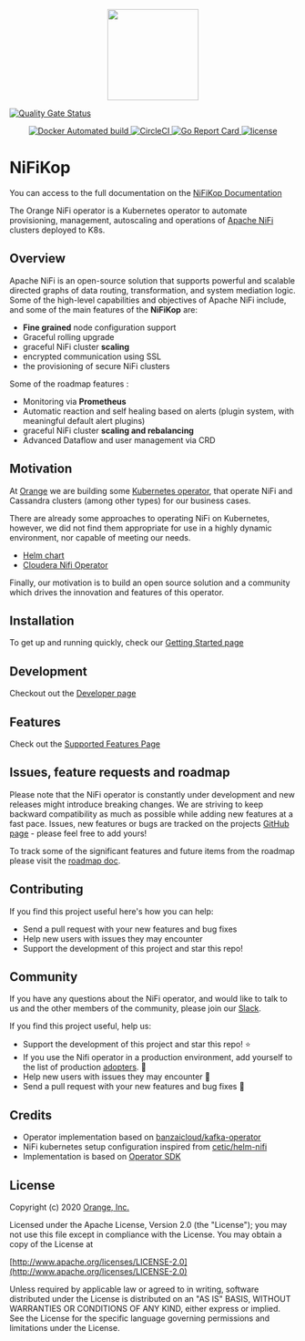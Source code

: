 <p align="center"><img src="docs/img/nifikop.png" width="160"></p>

[![Quality Gate Status](http://sonar.pic.s1.p.fti.net/api/project_badges/measure?project=&metric=alert_status)](https://sonarcloud.io/dashboard?id=Orange-OpenSource_cassandra-k8s-operator)

<p align="center">
  <a href="https://hub.docker.com/r/orangeopensource/nifikop/">
    <img src="https://img.shields.io/docker/cloud/automated/orangeopensource/nifikop.svg" alt="Docker Automated build">
  </a>

  <a href="https://circleci.com/gh/orangeopensource/nifikop">
    <img src="https://circleci.com/gh/orangeopensource/nifikopr/tree/master.svg?style=shield" alt="CircleCI">
  </a>

  <a href="https://goreportcard.com/report/github.com/Orange-OpenSource/nifikop">
    <img src="https://goreportcard.com/badge/github.com/Orange-OpenSource/nifikop" alt="Go Report Card">
  </a>

  <a href="https://github.com/Orange-OpenSource/nifikop/">
    <img src="https://img.shields.io/badge/license-Apache%20v2-orange.svg" alt="license">
  </a>
</p>

# NiFiKop

You can access to the full documentation on the [NiFiKop Documentation](https://orange-opensource.github.io/nifikop/)

The Orange NiFi operator is a Kubernetes operator to automate provisioning, management, autoscaling and operations of [Apache NiFi](https://nifi.apache.org/) clusters deployed to K8s.

## Overview

Apache NiFi is an open-source solution that supports powerful and scalable directed graphs of data routing, transformation, and system mediation logic. 
Some of the high-level capabilities and objectives of Apache NiFi include, and some of the main features of the **NiFiKop** are:

- **Fine grained** node configuration support
- Graceful rolling upgrade
- graceful NiFi cluster **scaling**
- encrypted communication using SSL
- the provisioning of secure NiFi clusters

Some of the roadmap features :

- Monitoring via **Prometheus**
- Automatic reaction and self healing based on alerts (plugin system, with meaningful default alert plugins)
- graceful NiFi cluster **scaling and rebalancing**
- Advanced Dataflow and user management via CRD

## Motivation

At [Orange](https://opensource.orange.com/fr/accueil/) we are building some [Kubernetes operator](https://https://github.com/Orange-OpenSource/nifikop?utf8=%E2%9C%93&q=operator&type=&language=), that operate NiFi and Cassandra clusters (among other types) for our business cases.

There are already some approaches to operating NiFi on Kubernetes, however, we did not find them appropriate for use in a highly dynamic environment, nor capable of meeting our needs.

- [Helm chart](https://github.com/cetic/helm-nifi)
- [Cloudera Nifi Operator](https://blog.cloudera.com/cloudera-flow-management-goes-cloud-native-with-apache-nifi-on-red-hat-openshift-kubernetes-platform/)

Finally, our motivation is to build an open source solution and a community which drives the innovation and features of this operator.

## Installation

To get up and running quickly, check our [Getting Started page](https://orange-opensource.github.io/nifikop/docs/2_setup/1_getting_started)

## Development

Checkout out the [Developer page](https://orange-opensource.github.io/nifikop/docs/6_contributing/1_developer_guide)

## Features

Check out the [Supported Features Page](https://orange-opensource.github.io/nifikop/docs/1_concepts/3_features)

## Issues, feature requests and roadmap

Please note that the NiFi operator is constantly under development and new releases might introduce breaking changes. We are striving to keep backward compatibility as much as possible while adding new features at a fast pace. Issues, new features or bugs are tracked on the projects [GitHub page](https://github.com/Orange-OpenSource/nifikop/issues) - please feel free to add yours!

To track some of the significant features and future items from the roadmap please visit the [roadmap doc](https://orange-opensource.github.io/nifikop/docs/1_concepts/4_roadmap).

## Contributing 

If you find this project useful here's how you can help:

- Send a pull request with your new features and bug fixes
- Help new users with issues they may encounter
- Support the development of this project and star this repo!

## Community

If you have any questions about the NiFi operator, and would like to talk to us and the other members of the community, please join our [Slack](https://slack.nifikop.io/).

If you find this project useful, help us:

- Support the development of this project and star this repo! :star:
- If you use the Nifi operator in a production environment, add yourself to the list of production [adopters](ADOPTERS.md). :metal: <br>
- Help new users with issues they may encounter :muscle:
- Send a pull request with your new features and bug fixes :rocket:

## Credits

- Operator implementation based on [banzaicloud/kafka-operator](https://github.com/banzaicloud/kafka-operator)
- NiFi kubernetes setup configuration inspired from [cetic/helm-nifi](https://github.com/cetic/helm-nifi)
- Implementation is based on [Operator SDK](https://github.com/operator-framework/operator-sdk)

## License

Copyright (c) 2020 [Orange, Inc.](https://opensource.orange.com)

Licensed under the Apache License, Version 2.0 (the "License");
you may not use this file except in compliance with the License.
You may obtain a copy of the License at

[http://www.apache.org/licenses/LICENSE-2.0](http://www.apache.org/licenses/LICENSE-2.0)

Unless required by applicable law or agreed to in writing, software
distributed under the License is distributed on an "AS IS" BASIS,
WITHOUT WARRANTIES OR CONDITIONS OF ANY KIND, either express or implied.
See the License for the specific language governing permissions and
limitations under the License.